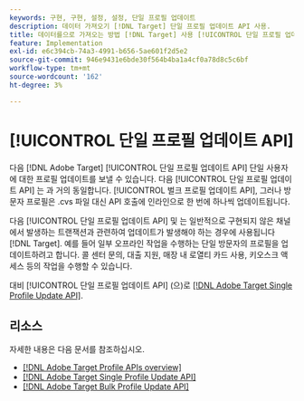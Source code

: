 ```yaml
---
keywords: 구현, 구현, 설정, 설정, 단일 프로필 업데이트
description: 데이터 가져오기 [!DNL Target] 단일 프로필 업데이트 API 사용.
title: 데이터를으로 가져오는 방법 [!DNL Target] 사용 [!UICONTROL 단일 프로필 업데이트 API]?
feature: Implementation
exl-id: e6c394cb-74a3-4991-b656-5ae601f2d5e2
source-git-commit: 946e9431e6bde30f564b4ba1a4cf0a78d8c5c6bf
workflow-type: tm+mt
source-wordcount: '162'
ht-degree: 3%

---
```


# [!UICONTROL 단일 프로필 업데이트 API]

다음 [!DNL Adobe Target] [!UICONTROL 단일 프로필 업데이트 API] 단일 사용자에 대한 프로필 업데이트를 보낼 수 있습니다. 다음 [!UICONTROL 단일 프로필 업데이트 API] 는 과 거의 동일합니다. [!UICONTROL 벌크 프로필 업데이트 API], 그러나 방문자 프로필은 .cvs 파일 대신 API 호출에 인라인으로 한 번에 하나씩 업데이트됩니다.

다음 [!UICONTROL 단일 프로필 업데이트 API] 및 는 일반적으로 구현되지 않은 채널에서 발생하는 트랜잭션과 관련하여 업데이트가 발생해야 하는 경우에 사용됩니다 [!DNL Target]. 예를 들어 일부 오프라인 작업을 수행하는 단일 방문자의 프로필을 업데이트하려고 합니다. 콜 센터 문의, 대출 지원, 매장 내 로열티 카드 사용, 키오스크 액세스 등의 작업을 수행할 수 있습니다.

대비 [!UICONTROL 단일 프로필 업데이트 API] (으)로 [[!DNL Adobe Target Single Profile Update API]](/help/dev/administer/profile-api/profile-single-api.md).

## 리소스

자세한 내용은 다음 문서를 참조하십시오.

* [[!DNL Adobe Target Profile APIs overview]](/help/dev/administer/profile-api/profile-api-overview.md)
* [[!DNL Adobe Target Single Profile Update API]](/help/dev/administer/profile-api/profile-single-api.md)
* [[!DNL Adobe Target Bulk Profile Update API]](/help/dev/administer/profile-api/profile-bulk-api.md)
